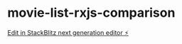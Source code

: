 # movie-list-rxjs-comparison

[Edit in StackBlitz next generation editor ⚡️](https://stackblitz.com/~/github.com/bebeto84/movie-list-rxjs-comparison)